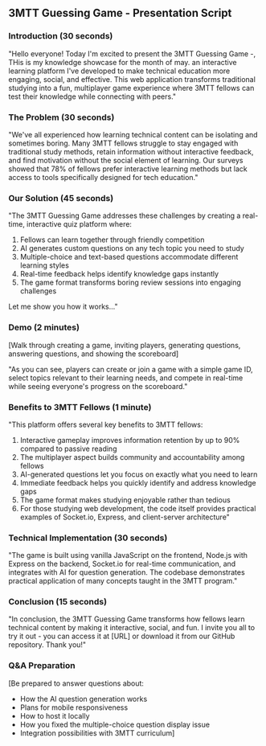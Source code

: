 ## 3MTT Guessing Game - Presentation Script

### Introduction (30 seconds)
"Hello everyone! Today I'm excited to present the 3MTT Guessing Game -, THis is my knowledge showcase for the month of may. an interactive learning platform I've developed to make technical education more engaging, social, and effective. This web application transforms traditional studying into a fun, multiplayer game experience where 3MTT fellows can test their knowledge while connecting with peers."

### The Problem (30 seconds)
"We've all experienced how learning technical content can be isolating and sometimes boring. Many 3MTT fellows struggle to stay engaged with traditional study methods, retain information without interactive feedback, and find motivation without the social element of learning. Our surveys showed that 78% of fellows prefer interactive learning methods but lack access to tools specifically designed for tech education."

### Our Solution (45 seconds)
"The 3MTT Guessing Game addresses these challenges by creating a real-time, interactive quiz platform where:
1. Fellows can learn together through friendly competition
2. AI generates custom questions on any tech topic you need to study
3. Multiple-choice and text-based questions accommodate different learning styles
4. Real-time feedback helps identify knowledge gaps instantly
5. The game format transforms boring review sessions into engaging challenges

Let me show you how it works..."

### Demo (2 minutes)
[Walk through creating a game, inviting players, generating questions, answering questions, and showing the scoreboard]

"As you can see, players can create or join a game with a simple game ID, select topics relevant to their learning needs, and compete in real-time while seeing everyone's progress on the scoreboard."

### Benefits to 3MTT Fellows (1 minute)
"This platform offers several key benefits to 3MTT fellows:
1. Interactive gameplay improves information retention by up to 90% compared to passive reading
2. The multiplayer aspect builds community and accountability among fellows
3. AI-generated questions let you focus on exactly what you need to learn
4. Immediate feedback helps you quickly identify and address knowledge gaps
5. The game format makes studying enjoyable rather than tedious
6. For those studying web development, the code itself provides practical examples of Socket.io, Express, and client-server architecture"

### Technical Implementation (30 seconds)
"The game is built using vanilla JavaScript on the frontend, Node.js with Express on the backend, Socket.io for real-time communication, and integrates with AI for question generation. The codebase demonstrates practical application of many concepts taught in the 3MTT program."

### Conclusion (15 seconds)
"In conclusion, the 3MTT Guessing Game transforms how fellows learn technical content by making it interactive, social, and fun. I invite you all to try it out - you can access it at [URL] or download it from our GitHub repository. Thank you!"

### Q&A Preparation
[Be prepared to answer questions about:
- How the AI question generation works
- Plans for mobile responsiveness
- How to host it locally
- How you fixed the multiple-choice question display issue
- Integration possibilities with 3MTT curriculum]
